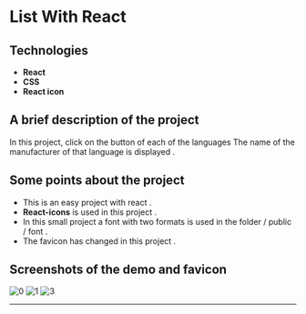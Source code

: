 # List With React

## Technologies

- **React**
- **CSS**
- **React icon**

## A brief description of the project

In this project, click on the button of each of the languages
The name of the manufacturer of that language is displayed .

## Some points about the project

- This is an easy project with react .
- **React-icons** is used in this project .
- In this small project a font with two formats is used in the folder / public / font .
- The favicon has changed in this project .

## Screenshots of the demo and favicon

![0](https://user-images.githubusercontent.com/100797809/180575604-ac7988e1-e04a-47de-8009-45e466d75910.png)
![1](https://user-images.githubusercontent.com/100797809/180575611-a62d4662-0a79-4a86-b16b-7ceae5cef3c5.png)
![3](https://user-images.githubusercontent.com/100797809/180575619-77c0834c-e646-4371-8f1c-5fc18961f225.png)

---
